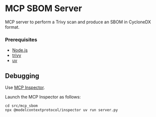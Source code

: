 # MCP SBOM Server

MCP server to perform a Trivy scan and produce an SBOM in CycloneDX format.

### Prerequisites

- [Node.js](https://nodejs.org/en)
- [trivy](https://github.com/aquasecurity/trivy)
- [uv](https://github.com/astral-sh/uv)

## Debugging

Use [MCP Inspector](https://github.com/modelcontextprotocol/inspector).

Launch the MCP Inspector as follows:

```
cd src/mcp_sbom
npx @modelcontextprotocol/inspector uv run server.py
```
